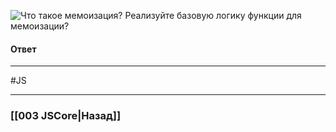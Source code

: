 ![Что такое мемоизация? Реализуйте базовую логику функции для мемоизации?](https://youtu.be/nvktMVFM0_M?t=30)

#### Ответ



___
 #JS 

___

### [[003 JSCore|Назад]]